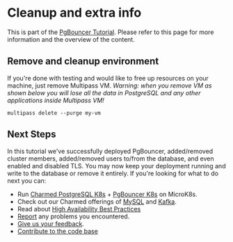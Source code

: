 # Cleanup and extra info

This is part of the [PgBouncer Tutorial](/t/12288). Please refer to this page for more information and the overview of the content.

## Remove and cleanup environment

If you're done with testing and would like to free up resources on your machine, just remove Multipass VM.
*Warning: when you remove VM as shown below you will lose all the data in PostgreSQL and any other applications inside Multipass VM!*
```shell
multipass delete --purge my-vm
```

## Next Steps
In this tutorial we've successfully deployed PgBouncer, added/removed cluster members, added/removed users to/from the database, and even enabled and disabled TLS. You may now keep your deployment running and write to the database or remove it entirely. If you're looking for what to do next you can:
- Run [Charmed PostgreSQL K8s](https://charmhub.io/postgresql-k8s) + [PgBouncer K8s](https://charmhub.io/pgbouncer-k8s) on MicroK8s.
- Check out our Charmed offerings of [MySQL](https://charmhub.io/mysql) and [Kafka](https://charmhub.io/kafka?channel=edge).
- Read about [High Availability Best Practices](https://canonical.com/blog/database-high-availability)
- [Report](https://github.com/canonical/pgbouncer-operator/issues) any problems you encountered.
- [Give us your feedback](https://chat.charmhub.io/charmhub/channels/data-platform).
- [Contribute to the code base](https://github.com/canonical/pgbouncer-operator)